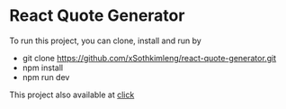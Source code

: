 # React Quote Generator

To run this project, you can clone, install and run by

- git clone https://github.com/xSothkimleng/react-quote-generator.git
- npm install
- npm run dev

This project also available at [click](https://react-quote-generator-rust.vercel.app/)
